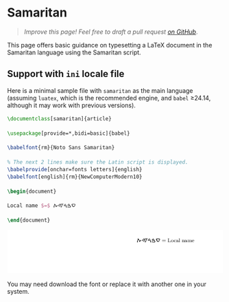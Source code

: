 # Samaritan

<blockquote>
  <p><em>Improve this page! Feel free to draft a pull request <a href="https://github.com/latex3/babel/tree/docs/docs">on GitHub</a></em>.</p>
</blockquote>

This page offers basic guidance on typesetting a LaTeX document in the
Samaritan language using the Samaritan script.

## Support with `ini` locale file

Here is a minimal sample file with `samaritan` as the main language
(assuming `luatex`, which is the recommended engine, and `babel` ≥24.14,
although it may work with previous versions).

```tex
\documentclass[samaritan]{article}

\usepackage[provide=*,bidi=basic]{babel}

\babelfont{rm}{Noto Sans Samaritan}

% The next 2 lines make sure the Latin script is displayed.
\babelprovide[onchar=fonts letters]{english}
\babelfont[english]{rm}{NewComputerModern10}

\begin{document}

Local name $=$ ࠏࠁࠓࠉࠕ

\end{document}
```

![](../media/locale-samaritan.png)

You may need download the font or replace it with another one in your
system.